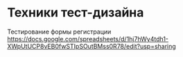 # Техники тест-дизайна

Тестирование формы регистрации
https://docs.google.com/spreadsheets/d/1hj7hWy4tdh1-XWpUtUCP8vEB0fwSTIpSOutBMss0R78/edit?usp=sharing
